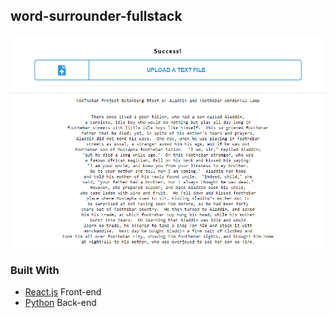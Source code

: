 ## word-surrounder-fullstack

![image](https://github.com/beamvenom/word_surrounder/blob/main/images/screenshot2.png?raw=true)

### Built With

* [React.js](https://reactjs.org/) Front-end
* [Python](https://www.python.org/) Back-end
